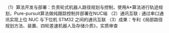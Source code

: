 （1）算法开发与部署：负责轮式机器人路径规划与控制，使用A*算法进行轨迹规划，Pure-pursuit算法做纯跟踪控制并部署在NUC端 
（2）通讯互联 : 通过串口通讯实现上位 NUC 与下位机 STM32 之间的通讯互联 
（3）成果：专利《局部路径规划方法、装置、四轮差速机器人及存储介质》，实质审查

